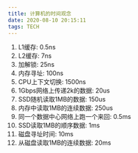 ```yaml
---
title: 计算机的时间观念
date: 2020-08-10 20:15:11
tags: TECH
---
```


1. L1缓存: 0.5ns
2. L2缓存: 7ns
3. 加解锁: 25ns
4. 内存寻址: 100ns
5. CPU上下文切换: 1500ns
6. 1Gbps网络上传递2k的数据:  20us
7. SSD随机读取1MB的数据: 150us
8. 内存中读取1MB的连续数据: 250us
9. 同一个数据中心网络上跑一个来回: 0.5ms
10. SSD读取1MB的顺序数据: 1ms
11. 磁盘寻址时间: 10ms
12. 从磁盘读取1MB的连续数据: 20ms